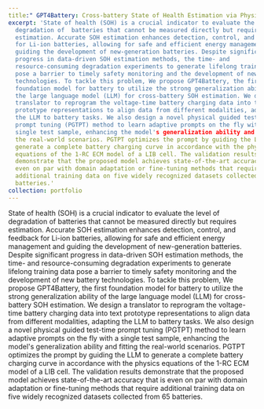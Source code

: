 ```yaml
---
title:" GPT4Battery: Cross-battery State of Health Estimation via Physical-Guided Test-time Prompt Learning with LLM"
excerpt: 'State of health (SOH) is a crucial indicator to evaluate the level of
  degradation of  batteries that cannot be measured directly but requires
  estimation. Accurate SOH estimation enhances detection, control, and feedback
  for Li-ion batteries, allowing for safe and efficient energy management and
  guiding the development of new-generation batteries. Despite significant
  progress in data-driven SOH estimation methods, the time- and
  resource-consuming degradation experiments to generate lifelong training data
  pose a barrier to timely safety monitoring and the development of new battery
  technologies. To tackle this problem, We propose GPT4Battery, the first
  foundation model for battery to utilize the strong generalization ability of
  the large language model (LLM) for cross-battery SOH estimation. We design a
  translator to reprogram the voltage-time battery charging data into text
  prototype representations to align data from different modalities, adapting
  the LLM to battery tasks. We also design a novel physical guided test-time
  prompt tuning (PGTPT) method to learn adaptive prompts on the fly with a
  single test sample, enhancing the model's generalization ability and fitting
  the real-world scenarios. PGTPT optimizes the prompt by guiding the LLM to
  generate a complete battery charging curve in accordance with the physics
  equations of the 1-RC ECM model of a LIB cell. The validation results
  demonstrate that the proposed model achieves state-of-the-art accuracy that is
  even on par with domain adaptation or fine-tuning methods that require
  additional training data on five widely recognized datasets collected from 65
  batteries.'
collection: portfolio
---
```

State of health (SOH) is a crucial indicator to evaluate the level of
degradation of batteries that cannot be measured directly but requires
estimation. Accurate SOH estimation enhances detection, control, and feedback
for Li-ion batteries, allowing for safe and efficient energy management and
guiding the development of new-generation batteries. Despite significant
progress in data-driven SOH estimation methods, the time- and resource-consuming
degradation experiments to generate lifelong training data pose a barrier to
timely safety monitoring and the development of new battery technologies. To
tackle this problem, We propose GPT4Battery, the first foundation model for
battery to utilize the strong generalization ability of the large language model
(LLM) for cross-battery SOH estimation. We design a translator to reprogram the
voltage-time battery charging data into text prototype representations to align
data from different modalities, adapting the LLM to battery tasks. We also
design a novel physical guided test-time prompt tuning (PGTPT) method to learn
adaptive prompts on the fly with a single test sample, enhancing the model's
generalization ability and fitting the real-world scenarios. PGTPT optimizes the
prompt by guiding the LLM to generate a complete battery charging curve in
accordance with the physics equations of the 1-RC ECM model of a LIB cell. The
validation results demonstrate that the proposed model achieves state-of-the-art
accuracy that is even on par with domain adaptation or fine-tuning methods that
require additional training data on five widely recognized datasets collected
from 65 batteries.
